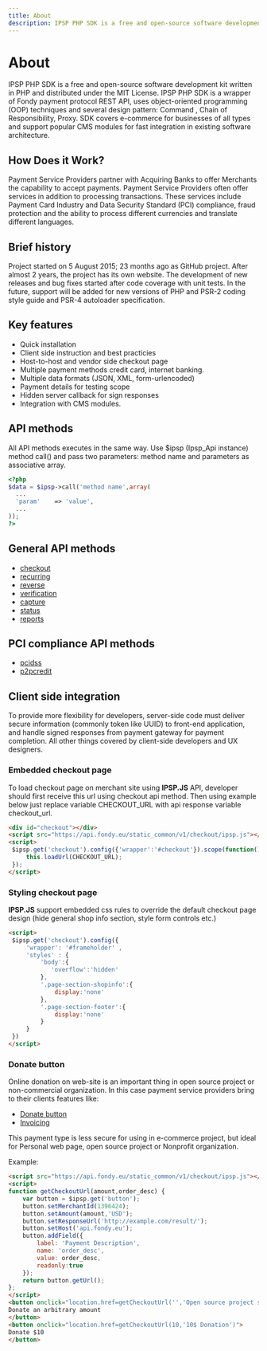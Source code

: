 ```yaml
---
title: About
description: IPSP PHP SDK is a free and open-source software development kit written in PHP and distributed under the MIT License
---
```


# About

IPSP PHP SDK is a free and open-source software development kit written in PHP and distributed under the MIT License. 
IPSP PHP SDK is a wrapper of Fondy payment protocol REST API, uses object-oriented programming (OOP) 
techniques and several design pattern: Command , Chain of Responsibility, Proxy. SDK covers e-commerce 
for businesses of all types and support popular CMS modules for fast integration in existing software architecture.


## How Does it Work?

Payment Service Providers partner with Acquiring Banks to offer Merchants the capability to 
accept payments. Payment Service Providers often offer services in addition to processing 
transactions. These services include Payment Card Industry and Data Security Standard (PCI) 
compliance, fraud protection and the ability to process different currencies and translate different languages.


## Brief history

Project started on 5 August 2015; 23 months ago as GitHub project. After almost 2 years, the project has its own website. 
The development of new releases and bug fixes started after code coverage with unit tests. In the future, 
support will be added for new versions of PHP and PSR-2 coding style guide and PSR-4 autoloader specification.

## Key features

- Quick installation
- Client side instruction and best practicies
- Host-to-host and vendor side checkout page
- Multiple payment methods credit card, internet banking.
- Multiple data formats (JSON, XML, form-urlencoded)
- Payment details for testing scope
- Hidden server callback for sign responses
- Integration with CMS modules.

## API methods

All API methods executes in the same way. Use $ipsp (Ipsp_Api instance) 
method call() and pass two parameters: method name and parameters as associative array.

```php
<?php
$data = $ipsp->call('method name',array(
  ...
  'param'    => 'value',
  ...
));
?>
```

<div class="row">
    <div class="col-sm-6">
    <h2>General API methods</h2>
    <nav class="cards section">
    <ul class="cards">
        <li><a href="/docs/api-methods/1.accept-purchase-hosted-payment-page.html">checkout</a></li>
        <li><a href="/docs/api-methods/3.purchase-using-card-token.html">recurring</a></li>
        <li><a href="/docs/api-methods/5.order-refund.html">reverse</a></li>
        <li><a href="/docs/api-methods/7.card-verification.html">verification</a></li>
        <li><a href="/docs/api-methods/8.order-capture.html">capture</a></li>
        <li><a href="/docs/api-methods/6.check-payment-status.html">status</a></li>
        <li><a href="/docs/api-methods/4.payment-report.html">reports</a></li>
    </ul>
    </nav>
    </div>
    <div class="col-sm-6">
        <h2>PCI compliance API methods</h2>
        <nav class="cards section">
        <ul>
            <li><a href="/docs/api-methods/2.accept-purchase-merchant-payment-page.html">pcidss</a></li>
            <li><a href="/docs/api-methods/9.p2p-card-credit.html">p2pcredit</a></li>
        </ul>
        </nav>
    </div>
</div>

## Client side integration

To provide more flexibility for developers, server-side code must deliver secure information 
(commonly token like UUID) to front-end application, and handle signed responses from payment gateway 
for payment completion. All other things covered by client-side developers and UX designers.

### Embedded checkout page

To load checkout page on merchant site using **IPSP.JS** API, developer should first receive this url using checkout api method. 
Then using example below just replace variable CHECKOUT_URL with api response variable checkout_url.

```html
<div id="checkout"></div>
<script src="https://api.fondy.eu/static_common/v1/checkout/ipsp.js"></script>
<script>
 $ipsp.get('checkout').config({'wrapper':'#checkout'}).scope(function(){
     this.loadUrl(CHECKOUT_URL);
 });
</script>
```

### Styling checkout page

**IPSP.JS** support embedded css rules to override the default checkout page design (hide general shop info section, style form controls etc.)

```html
<script>
 $ipsp.get('checkout').config({
     'wrapper': '#frameholder' ,
     'styles' : {
         'body':{
            'overflow':'hidden'
         },
         '.page-section-shopinfo':{
             display:'none'
         },
         '.page-section-footer':{
             display:'none'
         }
     }
 })
</script>
```

### Donate button

Online donation on web-site is an important thing in open source project or non-commercial organization. 
In this case payment service providers bring to their clients features like:

- [Donate button](https://en.wikipedia.org/wiki/Click-to-donate_site)
- [Invoicing](https://en.wikipedia.org/wiki/Electronic_invoicing)


This payment type is less secure for using in e-commerce project, but ideal for Personal web page, open source project or Nonprofit organization. 

Example:

```html
<script src="https://api.fondy.eu/static_common/v1/checkout/ipsp.js"></script>
<script>
function getCheckoutUrl(amount,order_desc) {
    var button = $ipsp.get('button');
    button.setMerchantId(1396424);
    button.setAmount(amount,'USD');
    button.setResponseUrl('http://example.com/result/');
    button.setHost('api.fondy.eu');
    button.addField({
        label: 'Payment Description',
        name: 'order_desc',
        value: order_desc,
        readonly:true
    });
    return button.getUrl();
};
</script>
<button onclick="location.href=getCheckoutUrl('','Open source project support')">
Donate an arbitrary amount
</button>
<button onclick="location.href=getCheckoutUrl(10,'10$ Donation')">
Donate $10
</button>
```


